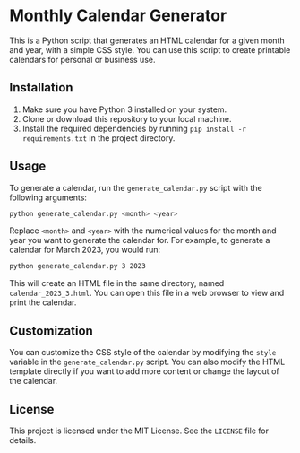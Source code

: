 # Monthly Calendar Generator

This is a Python script that generates an HTML calendar for a given month and year, with a simple CSS style. You can use this script to create printable calendars for personal or business use.

## Installation

1. Make sure you have Python 3 installed on your system.
2. Clone or download this repository to your local machine.
3. Install the required dependencies by running `pip install -r requirements.txt` in the project directory.

## Usage

To generate a calendar, run the `generate_calendar.py` script with the following arguments:

```bash
python generate_calendar.py <month> <year>
```


Replace `<month>` and `<year>` with the numerical values for the month and year you want to generate the calendar for. For example, to generate a calendar for March 2023, you would run:

```bash
python generate_calendar.py 3 2023
```

This will create an HTML file in the same directory, named `calendar_2023_3.html`. You can open this file in a web browser to view and print the calendar.

## Customization

You can customize the CSS style of the calendar by modifying the `style` variable in the `generate_calendar.py` script. You can also modify the HTML template directly if you want to add more content or change the layout of the calendar.

## License

This project is licensed under the MIT License. See the `LICENSE` file for details.
